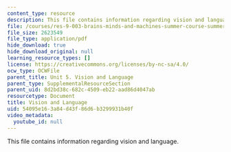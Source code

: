 ```yaml
---
content_type: resource
description: This file contains information regarding vision and language.
file: /courses/res-9-003-brains-minds-and-machines-summer-course-summer-2015/54095e163a84d43f86d6b3299931b40f_MITRES_9_003SUM15_Lec5-1.pdf
file_size: 2623549
file_type: application/pdf
hide_download: true
hide_download_original: null
learning_resource_types: []
license: https://creativecommons.org/licenses/by-nc-sa/4.0/
ocw_type: OCWFile
parent_title: Unit 5. Vision and Language
parent_type: SupplementalResourceSection
parent_uid: 8d2bd38c-682c-4509-eb22-aad86d4047ab
resourcetype: Document
title: Vision and Language
uid: 54095e16-3a84-d43f-86d6-b3299931b40f
video_metadata:
  youtube_id: null
---
```

This file contains information regarding vision and language.
